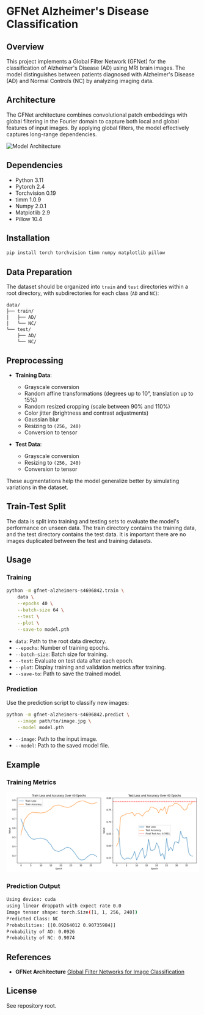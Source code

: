 # GFNet Alzheimer's Disease Classification
## Overview
This project implements a Global Filter Network (GFNet) for the classification 
of Alzheimer's Disease (AD) using MRI brain images. The model distinguishes 
between patients diagnosed with Alzheimer's Disease (AD) and Normal Controls 
(NC) by analyzing imaging data.

## Architecture
The GFNet architecture combines convolutional patch embeddings with global 
filtering in the Fourier domain to capture both local and global features of 
input images. By applying global filters, the model effectively captures 
long-range dependencies.

![Model Architecture](./assets/gfnet_example.gif)

## Dependencies
- Python 3.11
- Pytorch 2.4
- Torchvision 0.19
- timm 1.0.9
- Numpy 2.0.1
- Matplotlib 2.9
- Pillow 10.4

## Installation
```bash
pip install torch torchvision timm numpy matplotlib pillow
```

## Data Preparation
The dataset should be organized into `train` and `test` directories within a 
root directory, with subdirectories for each class (`AD` and `NC`):
```
data/
├── train/
│   ├── AD/
│   └── NC/
└── test/
    ├── AD/
    └── NC/
```

## Preprocessing
- **Training Data**:
  - Grayscale conversion
  - Random affine transformations (degrees up to 10°, translation up to 15%)
  - Random resized cropping (scale between 90% and 110%)
  - Color jitter (brightness and contrast adjustments)
  - Gaussian blur
  - Resizing to `(256, 240)`
  - Conversion to tensor

- **Test Data**:
  - Grayscale conversion
  - Resizing to `(256, 240)`
  - Conversion to tensor

These augmentations help the model generalize better by simulating variations in 
the dataset.

## Train-Test Split
The data is split into training and testing sets to evaluate the model's 
performance on unseen data. The train directory contains the training data, 
and the test directory contains the test data. It is important there are no
images duplicated between the test and training datasets.

## Usage
### Training
```bash
python -m gfnet-alzheimers-s4696842.train \
    data \
    --epochs 40 \
    --batch-size 64 \
    --test \
    --plot \
    --save-to model.pth
```

- `data`: Path to the root data directory.
- `--epochs`: Number of training epochs.
- `--batch-size`: Batch size for training.
- `--test`: Evaluate on test data after each epoch.
- `--plot`: Display training and validation metrics after training.
- `--save-to`: Path to save the trained model.

### Prediction

Use the prediction script to classify new images:

```bash
python -m gfnet-alzheimers-s4696842.predict \
    --image path/to/image.jpg \
    --model model.pth
```

- `--image`: Path to the input image.
- `--model`: Path to the saved model file.

## Example

### Training Metrics

![Training Loss and Cumulative Epoch Accuracy and Test Loss and Accuracy](./assets/train_test_graph.png)

### Prediction Output

```bash
Using device: cuda
using linear droppath with expect rate 0.0
Image tensor shape: torch.Size([1, 1, 256, 240])
Predicted Class: NC
Probabilities: [[0.09264012 0.90735984]]
Probability of AD: 0.0926
Probability of NC: 0.9074
```

## References

- **GFNet Architecture** [Global Filter Networks for Image Classification](https://github.com/raoyongming/GFNet)

## License

See repository root.
